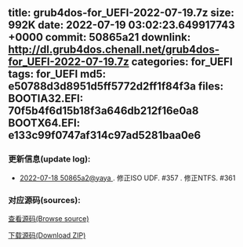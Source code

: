 title: grub4dos-for_UEFI-2022-07-19.7z
size: 992K
date: 2022-07-19 03:02:23.649917743 +0000
commit: 50865a21
downlink: http://dl.grub4dos.chenall.net/grub4dos-for_UEFI-2022-07-19.7z
categories: for_UEFI
tags: for_UEFI
md5: e50788d3d8951d5ff5772d2ff1f84f3a
files:
  BOOTIA32.EFI: 70f5b4f6d15b18f3a646db212f16e0a8
  BOOTX64.EFI: e133c99f0747af314c97ad5281baa0e6
---

### 更新信息(update log):
  * [2022-07-18 50865a2@yaya ](https://github.com/chenall/grub4dos/commit/50865a218fd6f2a9e995436031c3104a0656ddfd)     ﻿. 修正ISO UDF. #357
      . 修正NTFS. #361


### 对应源码(sources):
  [查看源码(Browse source)](https://github.com/chenall/grub4dos/tree/50865a218fd6f2a9e995436031c3104a0656ddfd)

  [下载源码(Download ZIP)](https://github.com/chenall/grub4dos/archive/50865a218fd6f2a9e995436031c3104a0656ddfd.zip)
